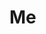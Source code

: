 # Me
<a href="https://zupimages.net/viewer.php?id=21/22/oe6x.gif"><img src="https://zupimages.net/up/21/22/oe6x.gif" alt="" /></a>
